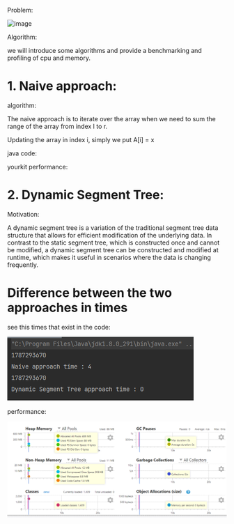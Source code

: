 Problem:

![image](https://user-images.githubusercontent.com/59146036/220177497-7bbc65c7-e185-4bda-b6ac-97cbfd673650.png)



Algorithm:


we will introduce some algorithms and provide a benchmarking and profiling of cpu and memory.


# 1. Naive approach:


algorithm:

The naive approach is to iterate over the array when we need to sum the range of the array from index l to r.

Updating the array in index i, simply we put A[i] = x


java code:


yourkit performance:




# 2. Dynamic Segment Tree:

Motivation:

A dynamic segment tree is a variation of the traditional segment tree data structure that allows for efficient modification of the underlying data. In contrast to the static segment tree, which is constructed once and cannot be modified, a dynamic segment tree can be constructed and modified at runtime, which makes it useful in scenarios where the data is changing frequently.

# Difference between the two approaches in times

see this times that exist in the code:


![img.png](img.png)


performance:

![img_1.png](img_1.png)
